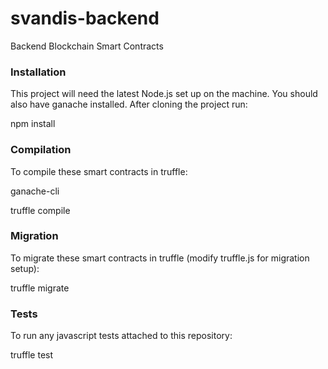 # svandis-backend
Backend Blockchain Smart Contracts

### Installation

This project will need the latest Node.js set up on the machine. You should also have ganache installed. After cloning the project run:

  npm install

### Compilation

To compile these smart contracts in truffle:

  ganache-cli

  truffle compile

### Migration

To migrate these smart contracts in truffle (modify truffle.js for migration setup):

  truffle migrate


### Tests

To run any javascript tests attached to this repository: 

  truffle test


